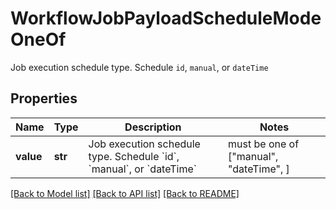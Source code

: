 # WorkflowJobPayloadScheduleModeOneOf

Job execution schedule type. Schedule `id`, `manual`, or `dateTime`

## Properties
Name | Type | Description | Notes
------------ | ------------- | ------------- | -------------
**value** | **str** | Job execution schedule type. Schedule &#x60;id&#x60;, &#x60;manual&#x60;, or &#x60;dateTime&#x60; |  must be one of ["manual", "dateTime", ]

[[Back to Model list]](../README.md#documentation-for-models) [[Back to API list]](../README.md#documentation-for-api-endpoints) [[Back to README]](../README.md)


